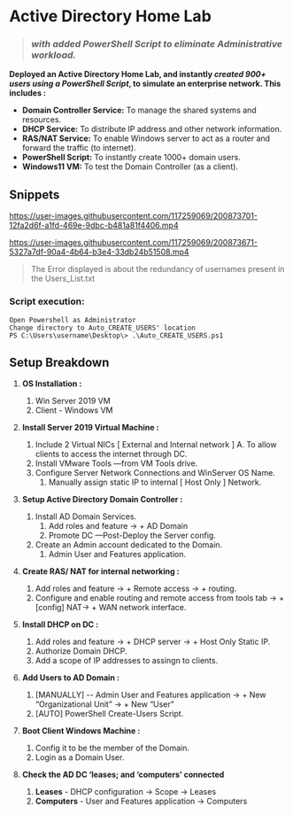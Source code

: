 # Active Directory Home Lab 
> ### *with added PowerShell Script to eliminate Administrative workload.*
**Deployed an Active Directory Home Lab, and instantly _created 900+ users using a PowerShell Script_, to simulate an enterprise network. This includes :**
 - **Domain Controller Service:** To manage the shared systems and resources.
 - **DHCP Service:** To distribute IP address and other network information.
 - **RAS/NAT Service:** To enable Windows server to act as a router and forward the traffic (to internet).
 - **PowerShell Script:** To instantly create 1000+ domain users.
 - **Windows11 VM:** To test the Domain Controller (as a client).

## Snippets
https://user-images.githubusercontent.com/117259069/200873701-12fa2d6f-a1fd-469e-9dbc-b481a81f4406.mp4

https://user-images.githubusercontent.com/117259069/200873671-5327a7df-90a4-4b64-b3e4-33db24b51508.mp4
> The Error displayed is about the redundancy of usernames present in the Users_List.txt

### Script execution:
```
Open Powershell as Administrator
Change directory to Auto_CREATE_USERS' location
PS C:\Users\username\Desktop\> .\Auto_CREATE_USERS.ps1
```

## Setup Breakdown
1. **OS Installation :**
    1. Win Server 2019 VM 
    2. Client - Windows VM 
    
    
2. **Install Server 2019 Virtual Machine :**
    1. Include 2 Virtual NICs [ External and Internal network ] 
      A. To allow clients to access the internet through DC.
    2. Install VMware Tools —from VM Tools drive.
    3. Configure Server Network Connections and WinServer OS Name.
        1. Manually assign static IP to internal [ Host Only ] Network.
        
    
3. **Setup Active Directory Domain Controller :**
    1. Install AD Domain Services. 
        1. Add roles and feature → + AD Domain 
        2. Promote DC —Post-Deploy the Server config.
    2. Create an Admin account dedicated to the Domain.
        1. Admin User and Features application.
        
    
4. **Create RAS/ NAT for internal networking :**
    1. Add roles and feature → + Remote access → + routing.
    2. Configure and enable routing and remote access from tools tab → + [config] NAT→ + WAN network interface.
    
    
5. **Install DHCP on DC :**
    1. Add roles and feature → + DHCP server → + Host Only Static IP.
    2. Authorize Domain DHCP.
    3. Add a scope of IP addresses to assingn to clients.
    
    
6. **Add Users to AD Domain :**
    1. [MANUALLY] -- Admin User and Features application → + New “Organizational Unit” → + New “User”
    2. [AUTO] PowerShell Create-Users Script.
    
    
7. **Boot Client Windows Machine :**
    1. Config it to be the member of the Domain.
    2. Login as a Domain User.
    
    
8. **Check the AD DC ‘leases; and ‘computers’ connected** 
    1. **Leases** - DHCP configuration → Scope → Leases
    2. **Computers** - User and Features application → Computers
    




